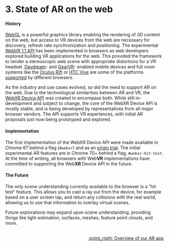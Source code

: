 # 3. State of AR on the web
#### History
[WebGL](https://developer.mozilla.org/docs/Web/API/WebGL_API) is a powerful graphics library enabling the rendering of 
3D content on the web, but access to VR devices from the web are necessary for discovery, refresh rate synchronization 
and positioning. The experimental [WebVR 1.1 API](https://developer.mozilla.org/en-US/docs/Web/API/WebVR_API) has been 
implemented in browsers as web developers explored building VR applications for the web. This provided the framework to 
render a stereoscopic web scene with appropriate distortions for a VR headset. [Daydream](https://vr.google.com/daydream/)- 
and [GearVR](http://www.samsung.com/global/galaxy/gear-vr/)- enabled mobile devices and full room systems like the 
[Oculus Rift](https://www.oculus.com/rift/) or [HTC Vive](https://www.vive.com/) are some of the platforms 
[supported](https://webvr.info/) by different browsers.

As the industry and use cases evolved, so did the need to support AR on the web. Due to the technological similarities 
between AR and VR, the [WebXR Device API](https://immersive-web.github.io/webxr/) was created to encompass both. While 
still in-development and subject to change, the core of the WebXR Device API is mostly stable, and is being developed 
by representatives from all major browser vendors. The API supports VR experiences, with initial AR proposals just now 
being prototyped and explored.

#### Implementation
The first implementation of the WebXR Device API were made available in Chrome 67 behind a flag (`#webxr`) and as an 
[origin trial](https://github.com/GoogleChrome/OriginTrials). The initial experimental AR features are in Chrome 70+ 
behind a flag, `#webxr-hit-test`. At the time of writing, all browsers with Web**VR** implementations have committed to 
supporting the Web**XR** Device API in the future.

#### The Future
The only scene understanding currently available to the browser is a "hit test" feature. This allows you to cast a ray 
out from the device, for example based on a user screen tap, and return any collisions with the real world, allowing us 
to use that information to overlay virtual scenes.

Future explorations may expand upon scene understanding, providing things like light estimation, surfaces, meshes, 
feature point clouds, and more.

<br>

<div align="right"><a href="#" align="left">:point_right: Overview of our AR app</a></div>

